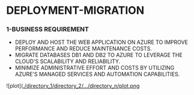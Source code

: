# DEPLOYMENT-MIGRATION
### 1-BUSINESS REQUIREMENT
- DEPLOY AND HOST THE WEB APPLICATION ON AZURE TO IMPROVE PERFORMANCE AND REDUCE MAINTENANCE COSTS.
- MIGRATE DATABASES DB1 AND DB2 TO AZURE TO LEVERAGE THE CLOUD'S SCALABILITY AND RELIABILITY.
- MINIMIZE ADMINISTRATIVE EFFORT AND COSTS BY UTILIZING AZURE'S MANAGED SERVICES AND AUTOMATION CAPABILITIES.

![plot]([./directory_1/directory_2/.../directory_n/plot.png](https://github.com/ShireenTalaat/DEPLOYMENT-MIGRATION/blob/main/architecture.png])

